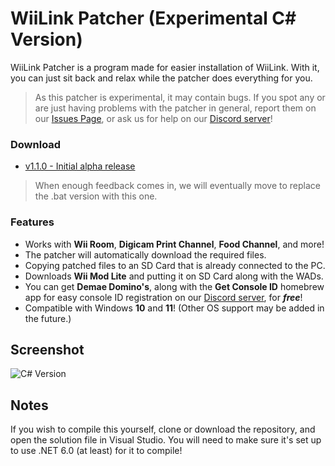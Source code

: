 # WiiLink Patcher (Experimental C# Version)

WiiLink Patcher is a program made for easier installation of WiiLink. With it, you can just sit back and relax while the patcher does everything for you.

>As this patcher is experimental, it may contain bugs. If you spot any or are just having problems with the patcher in general, report them on our [Issues Page](https://github.com/WiiLink24/WiiLink24-Patcher/issues), or ask us for help on our [Discord server](https://discord.gg/wiilink)!

### Download
* [v1.1.0 - Initial alpha release](https://cdn.discordapp.com/attachments/1014621847242940507/1082488774187024495/WiiLink_Patcher_v1.1.0.exe)
>When enough feedback comes in, we will eventually move to replace the .bat version with this one.

### Features
* Works with **Wii Room**, **Digicam Print Channel**, **Food Channel**, and more!
* The patcher will automatically download the required files.
* Copying patched files to an SD Card that is already connected to the PC.
* Downloads **Wii Mod Lite** and putting it on SD Card along with the WADs.
* You can get **Demae Domino's**, along with the **Get Console ID** homebrew app for easy console ID registration on our [Discord server](https://discord.gg/wiilink), for ***free***!
* Compatible with Windows **10** and **11**! (Other OS support may be added in the future.)

## Screenshot
![C# Version](https://imgur.com/s9D6Xhm.png)

## Notes
If you wish to compile this yourself, clone or download the repository, and open the solution file in Visual Studio. You will need to make sure it's set up to use .NET 6.0 (at least) for it to compile!